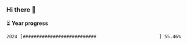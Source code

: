 ### Hi there :wave:

:hourglass_flowing_sand: **Year progress**

```txt
2024 [###########################                       ] 55.46%
```
